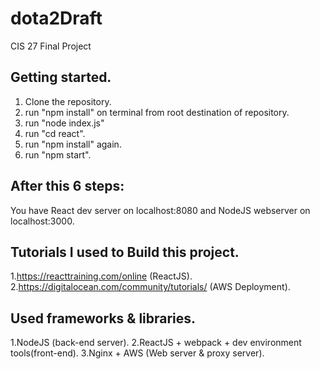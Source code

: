 # dota2Draft
CIS 27 Final Project

## Getting started.

1. Clone the repository.
2. run "npm install" on terminal from root destination of repository.
3. run "node index.js"
4. run "cd react".
5. run "npm install" again.
6. run "npm start".

## After this 6 steps:
You have React dev server on localhost:8080 and NodeJS webserver on localhost:3000.


## Tutorials I used to Build this project.
1.https://reacttraining.com/online (ReactJS).
2.https://digitalocean.com/community/tutorials/ (AWS Deployment).

## Used frameworks & libraries.
1.NodeJS (back-end server).
2.ReactJS + webpack + dev environment tools(front-end).
3.Nginx + AWS (Web server & proxy server).

